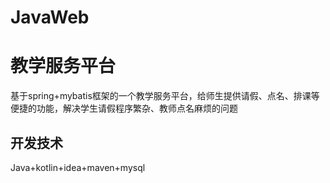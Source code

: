# JavaWeb
<h1>教学服务平台</h1>
<p>基于spring+mybatis框架的一个教学服务平台，给师生提供请假、点名、排课等便捷的功能，解决学生请假程序繁杂、教师点名麻烦的问题</p>
<h2>开发技术</h2>
<p>Java+kotlin+idea+maven+mysql</p>
